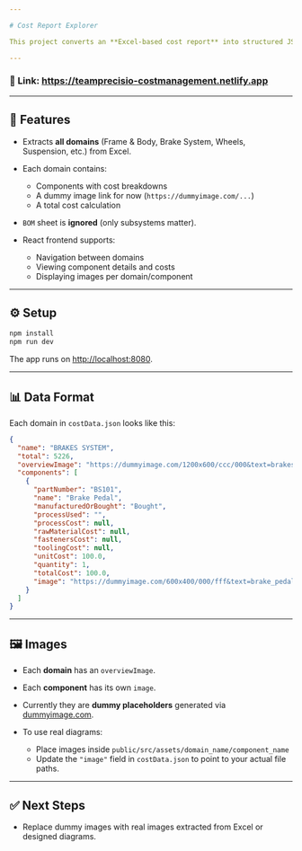 ```yaml
---

# Cost Report Explorer

This project converts an **Excel-based cost report** into structured JSON (`costData.json`) and provides a **React frontend** to navigate the Bill of Materials (BOM) by domain (e.g., Frame & Body, Brake System, Steering System, etc.). Each component includes cost breakdowns and a placeholder image.

---
```

### 🔗 Link: https://teamprecisio-costmanagement.netlify.app
---

## 🚀 Features

* Extracts **all domains** (Frame & Body, Brake System, Wheels, Suspension, etc.) from Excel.
* Each domain contains:

  * Components with cost breakdowns
  * A dummy image link for now (`https://dummyimage.com/...`)
  * A total cost calculation
* `BOM` sheet is **ignored** (only subsystems matter).
* React frontend supports:

  * Navigation between domains
  * Viewing component details and costs
  * Displaying images per domain/component

---

## ⚙️ Setup

```bash
npm install
npm run dev
```

The app runs on [http://localhost:8080](http://localhost:8080).

---

## 📊 Data Format

Each domain in `costData.json` looks like this:

```json
{
  "name": "BRAKES SYSTEM",
  "total": 5226,
  "overviewImage": "https://dummyimage.com/1200x600/ccc/000&text=brakes_system",
  "components": [
    {
      "partNumber": "BS101",
      "name": "Brake Pedal",
      "manufacturedOrBought": "Bought",
      "processUsed": "",
      "processCost": null,
      "rawMaterialCost": null,
      "fastenersCost": null,
      "toolingCost": null,
      "unitCost": 100.0,
      "quantity": 1,
      "totalCost": 100.0,
      "image": "https://dummyimage.com/600x400/000/fff&text=brake_pedal"
    }
  ]
}
```

---

## 🖼️ Images

* Each **domain** has an `overviewImage`.
* Each **component** has its own `image`.
* Currently they are **dummy placeholders** generated via [dummyimage.com](https://dummyimage.com).
* To use real diagrams:

  * Place images inside `public/src/assets/domain_name/component_name`
  * Update the `"image"` field in `costData.json` to point to your actual file paths.

---

## ✅ Next Steps

* Replace dummy images with real images extracted from Excel or designed diagrams.
